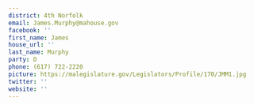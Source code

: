 ```yaml
---
district: 4th Norfolk
email: James.Murphy@mahouse.gov
facebook: ''
first_name: James
house_url: ''
last_name: Murphy
party: D
phone: (617) 722-2220
picture: https://malegislature.gov/Legislators/Profile/170/JMM1.jpg
twitter: ''
website: ''
---
```

